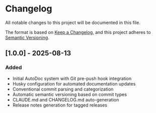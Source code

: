 # Changelog

All notable changes to this project will be documented in this file.

The format is based on [Keep a Changelog](https://keepachangelog.com/en/1.0.0/),
and this project adheres to [Semantic Versioning](https://semver.org/spec/v2.0.0.html).

## [1.0.0] - 2025-08-13

### Added
- Initial AutoDoc system with Git pre-push hook integration
- Husky configuration for automated documentation updates
- Conventional commit parsing and categorization
- Automatic semantic versioning based on commit types
- CLAUDE.md and CHANGELOG.md auto-generation
- Release notes generation for tagged releases